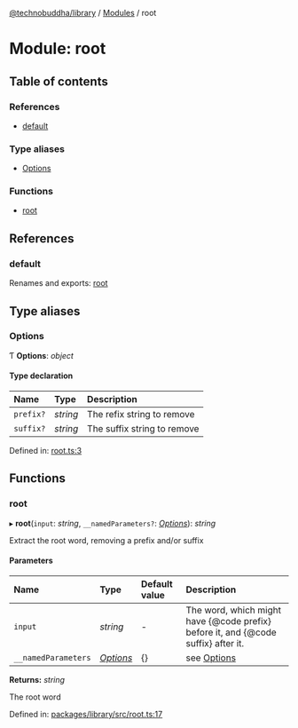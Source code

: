 [@technobuddha/library](../..) / [Modules](../Modules.md) / root

# Module: root

## Table of contents

### References

- [default](root.md#default)

### Type aliases

- [Options](root.md#options)

### Functions

- [root](root.md#root)

## References

### default

Renames and exports: [root](root.md#root)

## Type aliases

### Options

Ƭ **Options**: *object*

#### Type declaration

| Name | Type | Description |
| :------ | :------ | :------ |
| `prefix?` | *string* | The refix string to remove |
| `suffix?` | *string* | The suffix string to remove |

Defined in: [root.ts:3](../../src/root.ts#L3)

## Functions

### root

▸ **root**(`input`: *string*, `__namedParameters?`: [*Options*](root.md#options)): *string*

Extract the root word, removing a prefix and/or suffix

#### Parameters

| Name | Type | Default value | Description |
| :------ | :------ | :------ | :------ |
| `input` | *string* | - | The word, which might have {@code prefix} before it, and {@code suffix} after it. |
| `__namedParameters` | [*Options*](root.md#options) | {} | see [Options](root.md#options) |

**Returns:** *string*

The root word

Defined in: [packages/library/src/root.ts:17](../../src/root.ts#L17)
